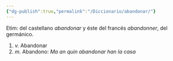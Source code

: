 ```yaml
---
{"dg-publish":true,"permalink":"/Diccionario/abandonar/"}
---
```


Etim: del castellano *abandonar* y éste del francés *abandonner*, del germánico.
1. *v.* Abandonar
2. *m.* Abandono: *Ma an quin abandonar han la casa*